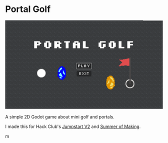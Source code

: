 # Portal Golf

![game banner](game-banner.png)

A simple 2D Godot game about mini golf and portals.

I made this for Hack Club's [Jumpstart V2](https://jumpstart.hackclub.com/) and [Summer of Making](https://summer.hackclub.com).

m